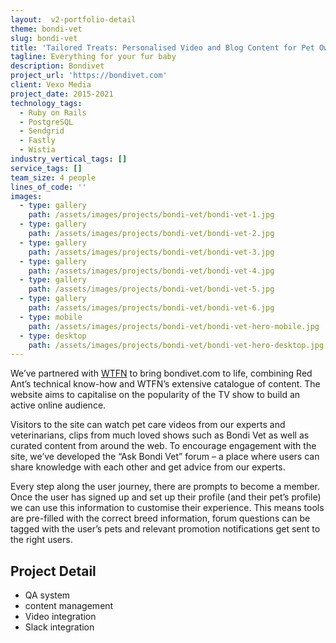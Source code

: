 ```yaml
---
layout:  v2-portfolio-detail
theme: bondi-vet
slug: bondi-vet
title: 'Tailored Treats: Personalised Video and Blog Content for Pet Owners'
tagline: Everything for your fur baby
description: Bondivet
project_url: 'https://bondivet.com'
client: Vexo Media
project_date: 2015-2021
technology_tags:
  - Ruby on Rails
  - PostgreSQL
  - Sendgrid
  - Fastly
  - Wistia
industry_vertical_tags: []
service_tags: []
team_size: 4 people
lines_of_code: ''
images:
  - type: gallery
    path: /assets/images/projects/bondi-vet/bondi-vet-1.jpg
  - type: gallery
    path: /assets/images/projects/bondi-vet/bondi-vet-2.jpg
  - type: gallery
    path: /assets/images/projects/bondi-vet/bondi-vet-3.jpg
  - type: gallery
    path: /assets/images/projects/bondi-vet/bondi-vet-4.jpg
  - type: gallery
    path: /assets/images/projects/bondi-vet/bondi-vet-5.jpg
  - type: gallery
    path: /assets/images/projects/bondi-vet/bondi-vet-6.jpg
  - type: mobile
    path: /assets/images/projects/bondi-vet/bondi-vet-hero-mobile.jpg
  - type: desktop
    path: /assets/images/projects/bondi-vet/bondi-vet-hero-desktop.jpg
---
```


We’ve partnered with [WTFN](http://wtfn.com/ "WTFN") to bring bondivet.com to life, combining Red Ant’s technical know-how and WTFN’s extensive catalogue of content. The website aims to capitalise on the popularity of the TV show to build an active online audience.

Visitors to the site can watch pet care videos from our experts and veterinarians, clips from much loved shows such as Bondi Vet as well as curated content from around the web. To encourage engagement with the site, we’ve developed the “Ask Bondi Vet” forum – a place where users can share knowledge with each other and get advice from our experts.

Every step along the user journey, there are prompts to become a member. Once the user has signed up and set up their profile (and their pet’s profile) we can use this information to customise their experience. This means tools are pre-filled with the correct breed information, forum questions can be tagged with the user’s pets and relevant promotion notifications get sent to the right users.

## Project Detail

* QA system
* content management
* Video integration
* Slack integration
